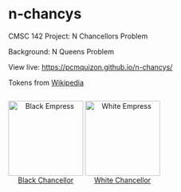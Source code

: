 # n-chancys
CMSC 142 Project: N Chancellors Problem

Background: N Queens Problem

View live: https://pcmquizon.github.io/n-chancys/

Tokens from [Wikipedia](https://en.wikipedia.org/wiki/Empress_(chess))

<p style="text-align: center; display: inline-flex;">
    <a href="https://upload.wikimedia.org/wikipedia/commons/thumb/b/b0/Chess_cdt45.svg/1024px-Chess_cdt45.svg.png">
        <img src="https://upload.wikimedia.org/wikipedia/commons/thumb/b/b0/Chess_cdt45.svg/1024px-Chess_cdt45.svg.png" alt="Black Empress" width="150" height="150"><br>
        Black Chancellor
    </a>
</p>    
<p style="text-align: center; display: inline-flex;">
    <a href="https://upload.wikimedia.org/wikipedia/commons/thumb/d/d9/Chess_clt45.svg/1200px-Chess_clt45.svg.png">
        <img src="https://upload.wikimedia.org/wikipedia/commons/thumb/d/d9/Chess_clt45.svg/1200px-Chess_clt45.svg.png" alt="White Empress" width="150" height="150"><br>
        White Chancellor
    </a>
</p>
